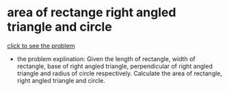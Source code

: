 # area of rectange right angled triangle and circle


[click to see the problem](https://practice.geeksforgeeks.org/problems/area-of-rectange-right-angled-triangle-and-circle2600/1?page=6&difficulty[]=-2&sortBy=submissions)



 - the problem explination:
    Given the length of rectangle, width of rectangle, base of right angled triangle, perpendicular of right angled triangle and radius of circle respectively. Calculate the area of rectangle, right angled triangle and circle.



